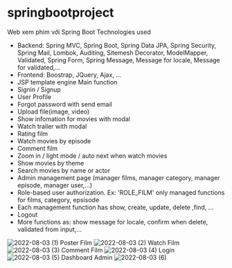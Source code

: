 # springbootproject
Web xem phim với Spring Boot
Technologies used
- Backend: Spring MVC, Spring Boot, Spring Data JPA, Spring Security, Spring Mail, Lombok, Auditing, Sitemesh Decorator, ModelMapper, Validated,
           Spring Form, Spring Message, Message for locale, Message for validated,...
- Frontend: Boostrap, JQuery, Ajax, ...
- JSP template engine
Main function
- Signin / Signup
- User Profile
- Forgot password with send email
- Upload file(image, video)
- Show infomation for movies with modal
- Watch trailer with modal
- Rating film
- Watch movies by episode
- Comment film
- Zoom in / light mode / auto next when watch movies
- Show movies by theme
- Search movies by name or actor
- Admin management page (manager films, manager category, manager episode, manager user,...)
- Role-based user authorization. Ex: 'ROLE_FILM' only managed functions for films, category, epsisode
- Each management function has show, create, update, delete ,find, ...
- Logout
- More functions as: show message for locale, confirm when delete, validated from input,... 

![2022-08-03 (1)](https://user-images.githubusercontent.com/82626385/182619485-0ac4b089-3d00-4cb3-b3b3-50e8acd88002.png)
Poster Film
![2022-08-03 (2)](https://user-images.githubusercontent.com/82626385/182619751-38468ddf-8f9a-44ca-a93d-ee07996b3bc2.png)
Watch Film
![2022-08-03 (3)](https://user-images.githubusercontent.com/82626385/182619815-2a053f35-6265-4acf-b509-2f41b780ae20.png)
Comment Film
![2022-08-03 (4)](https://user-images.githubusercontent.com/82626385/182619871-058a6659-3ecf-4c96-bb05-4bd5f83216cc.png)
Login
![2022-08-03 (5)](https://user-images.githubusercontent.com/82626385/182619928-a89b6984-11c4-4db8-90db-ee297ad3ac05.png)
Dashboard Admin
![2022-08-03 (6)](https://user-images.githubusercontent.com/82626385/182619985-e97192b2-5af7-4e8a-babc-1f0ba7bfb3b3.png)

